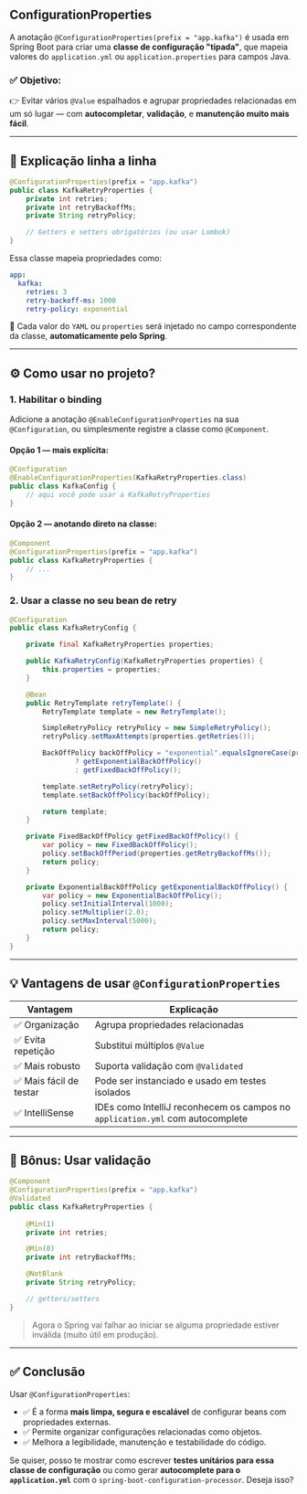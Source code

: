 ## ConfigurationProperties

A anotação `@ConfigurationProperties(prefix = "app.kafka")` é usada em Spring Boot para criar uma **classe de configuração "tipada"**, que mapeia valores do `application.yml` ou `application.properties` para campos Java.

### ✅ Objetivo:

👉 Evitar vários `@Value` espalhados e agrupar propriedades relacionadas em um só lugar — com **autocompletar**, **validação**, e **manutenção muito mais fácil**.

---

## 🧱 Explicação linha a linha

```java
@ConfigurationProperties(prefix = "app.kafka")
public class KafkaRetryProperties {
    private int retries;
    private int retryBackoffMs;
    private String retryPolicy;

    // Getters e setters obrigatórios (ou usar Lombok)
}
```

Essa classe mapeia propriedades como:

```yaml
app:
  kafka:
    retries: 3
    retry-backoff-ms: 1000
    retry-policy: exponential
```

🔁 Cada valor do `YAML` ou `properties` será injetado no campo correspondente da classe, **automaticamente pelo Spring**.

---

## ⚙️ Como usar no projeto?

### 1. Habilitar o binding

Adicione a anotação `@EnableConfigurationProperties` na sua `@Configuration`, ou simplesmente registre a classe como `@Component`.

#### Opção 1 — mais explícita:

```java
@Configuration
@EnableConfigurationProperties(KafkaRetryProperties.class)
public class KafkaConfig {
    // aqui você pode usar a KafkaRetryProperties
}
```

#### Opção 2 — anotando direto na classe:

```java
@Component
@ConfigurationProperties(prefix = "app.kafka")
public class KafkaRetryProperties {
    // ...
}
```

### 2. Usar a classe no seu bean de retry

```java
@Configuration
public class KafkaRetryConfig {

    private final KafkaRetryProperties properties;

    public KafkaRetryConfig(KafkaRetryProperties properties) {
        this.properties = properties;
    }

    @Bean
    public RetryTemplate retryTemplate() {
        RetryTemplate template = new RetryTemplate();

        SimpleRetryPolicy retryPolicy = new SimpleRetryPolicy();
        retryPolicy.setMaxAttempts(properties.getRetries());

        BackOffPolicy backOffPolicy = "exponential".equalsIgnoreCase(properties.getRetryPolicy())
                ? getExponentialBackOffPolicy()
                : getFixedBackOffPolicy();

        template.setRetryPolicy(retryPolicy);
        template.setBackOffPolicy(backOffPolicy);

        return template;
    }

    private FixedBackOffPolicy getFixedBackOffPolicy() {
        var policy = new FixedBackOffPolicy();
        policy.setBackOffPeriod(properties.getRetryBackoffMs());
        return policy;
    }

    private ExponentialBackOffPolicy getExponentialBackOffPolicy() {
        var policy = new ExponentialBackOffPolicy();
        policy.setInitialInterval(1000);
        policy.setMultiplier(2.0);
        policy.setMaxInterval(5000);
        return policy;
    }
}
```

---

## 💡 Vantagens de usar `@ConfigurationProperties`

| Vantagem               | Explicação                                                                    |
| ---------------------- | ----------------------------------------------------------------------------- |
| ✅ Organização          | Agrupa propriedades relacionadas                                              |
| ✅ Evita repetição      | Substitui múltiplos `@Value`                                                  |
| ✅ Mais robusto         | Suporta validação com `@Validated`                                            |
| ✅ Mais fácil de testar | Pode ser instanciado e usado em testes isolados                               |
| ✅ IntelliSense         | IDEs como IntelliJ reconhecem os campos no `application.yml` com autocomplete |

---

## 🧪 Bônus: Usar validação

```java
@Component
@ConfigurationProperties(prefix = "app.kafka")
@Validated
public class KafkaRetryProperties {
    
    @Min(1)
    private int retries;

    @Min(0)
    private int retryBackoffMs;

    @NotBlank
    private String retryPolicy;

    // getters/setters
}
```

> Agora o Spring vai falhar ao iniciar se alguma propriedade estiver inválida (muito útil em produção).

---

## ✅ Conclusão

Usar `@ConfigurationProperties`:

* ✅ É a forma **mais limpa, segura e escalável** de configurar beans com propriedades externas.
* ✅ Permite organizar configurações relacionadas como objetos.
* ✅ Melhora a legibilidade, manutenção e testabilidade do código.

Se quiser, posso te mostrar como escrever **testes unitários para essa classe de configuração** ou como gerar **autocomplete para o `application.yml`** com o `spring-boot-configuration-processor`. Deseja isso?
